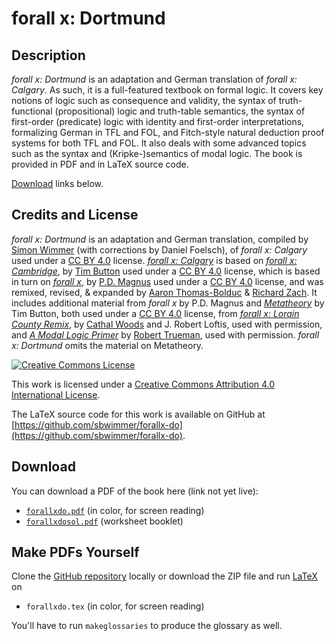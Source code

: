 # forall x: Dortmund

## Description

_forall x: Dortmund_ is an adaptation and German translation of _forall x: Calgary_. 
As such, it is a full-featured textbook on formal logic. It covers key
notions of logic such as consequence and validity, the syntax of truth-functional 
(propositional) logic and truth-table semantics, the syntax of first-order (predicate) 
logic with identity and first-order interpretations, formalizing German in TFL and FOL, 
and Fitch-style natural deduction proof systems for both TFL and FOL. It also deals 
with some advanced topics such as the syntax and (Kripke-)semantics of modal logic. 
The book is provided in PDF and in LaTeX source code. 

[Download](#download) links below.

## Credits and License

_forall x: Dortmund_ is an adaptation and German translation, compiled by 
[Simon Wimmer](https://simonwimmer.weebly.com/) (with corrections by Daniel Foelsch), of
_forall x: Calgary_ used under a [CC BY 4.0](https://creativecommons.org/licenses/by/4.0/) 
license. [_forall x: Calgary_](https://forallx.openlogicproject.org/) is based on 
[_forall x: Cambridge_](http://people.ds.cam.ac.uk/tecb2/forallx.shtml), 
by [Tim Button](http://nottub.com/) used under a [CC
BY 4.0](https://creativecommons.org/licenses/by/4.0/) license, which
is based in turn on [_forall x_](https://www.fecundity.com/logic/), by
[P.D. Magnus](https://www.fecundity.com/job/) used under a [CC BY
4.0](https://creativecommons.org/licenses/by/4.0/) license, and was
remixed, revised, & expanded by [Aaron
Thomas-Bolduc](https://phil.ucalgary.ca/profiles/aaron-thomas-bolduc)
& [Richard Zach](http://richardzach.org/).  It includes additional
material from _forall x_ by P.D. Magnus and
[_Metatheory_](http://people.ds.cam.ac.uk/tecb2/metatheory.shtml) by
Tim Button, both used under a [CC BY
4.0](https://creativecommons.org/licenses/by/4.0/) license, from
[_forall x: Lorain County
Remix_](https://github.com/rob-helpy-chalk/openintroduction), by
[Cathal Woods](https://sites.google.com/site/cathalwoods/) and
J. Robert Loftis, used with permission, and [_A Modal Logic
Primer_](http://www.rtrueman.com/uploads/7/0/3/2/70324387/modal_logic_primer.pdf)
by [Robert Trueman](http://www.rtrueman.com/), used with permission. 
_forall x: Dortmund_ omits the material on Metatheory.

[![Creative Commons License](https://i.creativecommons.org/l/by/4.0/88x31.png)](http://creativecommons.org/licenses/by/4.0/)

This work is licensed under a [Creative Commons Attribution 4.0 International License](http://creativecommons.org/licenses/by/4.0/).

The LaTeX source code for this work is available on GitHub at [https://github.com/sbwimmer/forallx-do](https://github.com/sbwimmer/forallx-do).

## Download

You can download a PDF of the book here (link not yet live):

  - [`forallxdo.pdf`]() (in color, for screen reading)
  - [`forallxdosol.pdf`]() (worksheet booklet)

## Make PDFs Yourself

Clone the [GitHub repository](https://github.com/sbwimmer/forallx-do) 
locally or download the ZIP file and run [LaTeX](http://www.latex-project.org/) on

  - `forallxdo.tex` (in color, for screen reading)

You'll have to run `makeglossaries` to produce the glossary as well.

